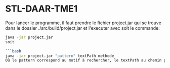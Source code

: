 # STL-DAAR-TME1
Pour lancer le programme, il faut prendre le fichier project.jar qui se trouve dans le dossier ./src/build/project.jar et l'executer avec soit le commande:
```bash
java -jar project.jar
soit

```bash
java -jar project.jar "pattern" textPath methode
Où le pattern correspond au motif à rechercher, le textPath au chemin pour accéder au fichier texte. La méthode est soit Automate soit KMP.
